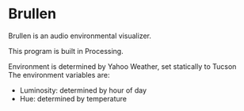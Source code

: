 Brullen
=======

Brullen is an audio environmental visualizer.

This program is built in Processing.

Environment is determined by Yahoo Weather, set statically to Tucson  
The environment variables are:
* Luminosity: determined by hour of day
* Hue: determined by temperature
